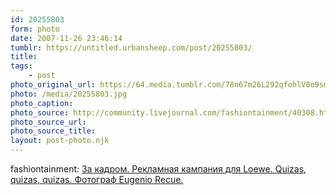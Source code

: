 ```yaml
---
id: 20255803
form: photo
date: 2007-11-26 23:46:14
tumblr: https://untitled.urbansheep.com/post/20255803/
title:
tags:
    - post
photo_original_url: https://64.media.tumblr.com/78n67m26L292qfohlV0o9smB_1280.jpg
photo: /media/20255803.jpg
photo_caption: 
photo_source: http://community.livejournal.com/fashiontainment/40308.html?style=mine#cutid1
photo_source_url:
photo_source_title:
layout: post-photo.njk
---
```


<p>fashiontainment: <a href="http://community.livejournal.com/fashiontainment/40308.html">За кадром. Рекламная кампания для Loewe. Quizas, quizas, quizas. Фотограф Eugenio Recue.</a></p>
